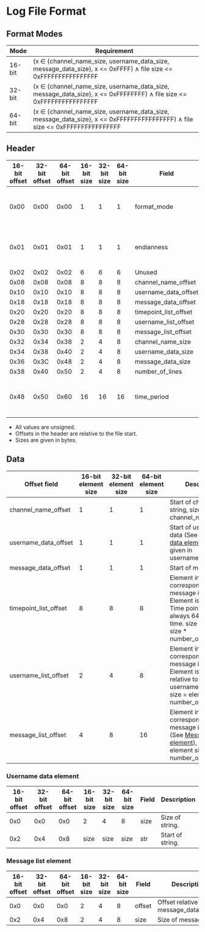# Log File Format

## Format Modes
|Mode|Requirement|
|-|-|
|16-bit|(x ∈ {channel_name_size, username_data_size, message_data_size}, x <= 0xFFFF) ∧ file size <= 0xFFFFFFFFFFFFFFFF|
|32-bit|(x ∈ {channel_name_size, username_data_size, message_data_size}, x <= 0xFFFFFFFF) ∧ file size <= 0xFFFFFFFFFFFFFFFF|
|64-bit|(x ∈ {channel_name_size, username_data_size, message_data_size}, x <= 0xFFFFFFFFFFFFFFFF) ∧ file size <= 0xFFFFFFFFFFFFFFFF|

## Header

|16-bit offset|32-bit offset|64-bit offset|16-bit size|32-bit size|64-bit size|Field|Description| 
|-|-|-|-|-|-|-|-|
|0x00|0x00|0x00|1|1|1|format_mode|Format of file, 1 = 16-bit, 2 = 32-bit, 3 = 64-bit.|
|0x01|0x01|0x01|1|1|1|endianness|Endianess of file, 1 = big endian, 2 = little endian|
|0x02|0x02|0x02|6|6|6|Unused|Unused|
|0x08|0x08|0x08|8|8|8|channel_name_offset||
|0x10|0x10|0x10|8|8|8|username_data_offset||
|0x18|0x18|0x18|8|8|8|message_data_offset||
|0x20|0x20|0x20|8|8|8|timepoint_list_offset||
|0x28|0x28|0x28|8|8|8|username_list_offset||
|0x30|0x30|0x30|8|8|8|message_list_offset||
|0x32|0x34|0x38|2|4|8|channel_name_size||
|0x34|0x38|0x40|2|4|8|username_data_size||
|0x36|0x3C|0x48|2|4|8|message_data_size||
|0x38|0x40|0x50|2|4|8|number_of_lines||
|0x48|0x50|0x60|16|16|16|time_period|Time period of log. Two timepoints after eachother.|

* All values are unsigned.
* Offsets in the header are relative to the file start.
* Sizes are given in bytes.

## Data

|Offset field|16-bit element size|32-bit element size|64-bit element size|Description|
|-|-|-|-|-|
|channel_name_offset|1|1|1|Start of channel name string, size is given in channel_name_size.|
|username_data_offset|1|1|1|Start of username data (See [Username data element](#username-data-element)), Size is given in username_data_size.|
|message_data_offset|1|1|1|Start of message data.|
|timepoint_list_offset|8|8|8|Element index corresponds to what message it belongs to. Element is a timepoint. Time points are always 64 bit posix time. size = element size * number_of_lines.|
|username_list_offset|2|4|8|Element index corresponds to what message it belongs to. Element is a offset relative to username_data_offset. size = element size * number_of_lines.|
|message_list_offset|4|8|16|Element index corresponds to what message it belongs to. (See [Message list element](#message-list-element)), size = element size * number_of_lines.|

### Username data element

|16-bit offset|32-bit offset|64-bit offset|16-bit size|32-bit size|64-bit size|Field|Description|
|-|-|-|-|-|-|-|-|
|0x0|0x0|0x0|2|4|8|size|Size of string.|
|0x2|0x4|0x8|size|size|size|str|Start of string.|

### Message list element

|16-bit offset|32-bit offset|64-bit offset|16-bit size|32-bit size|64-bit size|Field|Description|
|-|-|-|-|-|-|-|-|
|0x0|0x0|0x0|2|4|8|offset|Offset relative to message_data_offset.|
|0x2|0x4|0x8|2|4|8|size|Size of message|